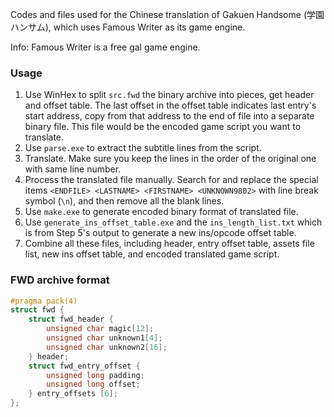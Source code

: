 Codes and files used for the Chinese translation of Gakuen Handsome (学園ハンサム), which uses Famous Writer as its game engine.

Info: Famous Writer is a free gal game engine.


### Usage
1. Use WinHex to split `src.fwd` the binary archive into pieces, get header and offset table.
The last offset in the offset table indicates last entry's start address, copy from that address to the end of file into a separate binary file. This file would be the encoded game script you want to translate.
2. Use `parse.exe` to extract the subtitle lines from the script.
3. Translate. Make sure you keep the lines in the order of the original one with same line number.
4. Process the translated file manually. Search for and replace the special items `<ENDFILE> <LASTNAME> <FIRSTNAME> <UNKNOWN9802>` with line break symbol (`\n`), and then remove all the blank lines.
5. Use `make.exe` to generate encoded binary format of translated file.
6. Use `generate_ins_offset_table.exe` and the `ins_length_list.txt` which is from Step 5's output to generate a new ins/opcode offset table.
7. Combine all these files, including header, entry offset table, assets file list, new ins offset table, and encoded translated game script.

### FWD archive format

```c
#pragma pack(4)
struct fwd {
    struct fwd_header {
        unsigned char magic[12];
        unsigned char unknown1[4];
        unsigned char unknown2[16];
    } header;
    struct fwd_entry_offset {
        unsigned long padding;
        unsigned long offset;
    } entry_offsets [6];
};
```
